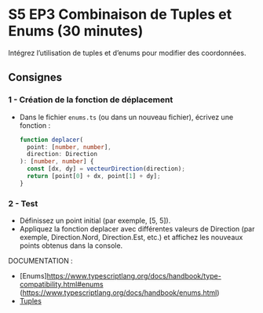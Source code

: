 # S5 EP3 Combinaison de Tuples et Enums (30 minutes)

Intégrez l’utilisation de tuples et d’enums pour modifier des coordonnées.

## Consignes

### 1 - Création de la fonction de déplacement

- Dans le fichier `enums.ts` (ou dans un nouveau fichier), écrivez une fonction :
  ```ts
  function deplacer(
    point: [number, number],
    direction: Direction
  ): [number, number] {
    const [dx, dy] = vecteurDirection(direction);
    return [point[0] + dx, point[1] + dy];
  }
  ```

### 2 - Test

- Définissez un point initial (par exemple, [5, 5]).
- Appliquez la fonction deplacer avec différentes valeurs de Direction (par exemple, Direction.Nord, Direction.Est, etc.) et affichez les nouveaux points obtenus dans la console.

DOCUMENTATION :

- [Enums]https://www.typescriptlang.org/docs/handbook/type-compatibility.html#enums
  (https://www.typescriptlang.org/docs/handbook/enums.html)
- [Tuples](https://www.typescriptlang.org/docs/handbook/variable-declarations.html#tuple-destructuring)
